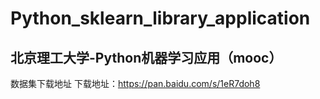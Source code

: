 # Python_sklearn_library_application

## 北京理工大学-Python机器学习应用（mooc）

数据集下载地址
下载地址：https://pan.baidu.com/s/1eR7doh8
